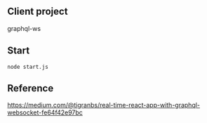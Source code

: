 ## Client project
graphql-ws

## Start
```node start.js```

## Reference
https://medium.com/@tigranbs/real-time-react-app-with-graphql-websocket-fe64f42e97bc

